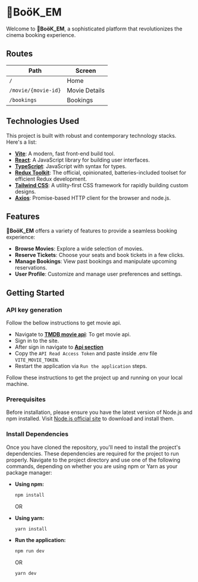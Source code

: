 # 🎥BoöK_EM

Welcome to **🎥BoöK_EM**, a sophisticated platform that revolutionizes the cinema booking experience.

## Routes

| Path                 | Screen         |
|----------------------|----------------|
| `/`                  | Home           |
| `/movie/{movie-id}`  | Movie Details  |
| `/bookings`          | Bookings       |
  
## Technologies Used

This project is built with robust and contemporary technology stacks. Here's a list:

- **[Vite](https://vitejs.dev/)**: A modern, fast front-end build tool.
- **[React](https://reactjs.org/)**: A JavaScript library for building user interfaces.
- **[TypeScript](https://www.typescriptlang.org/)**: JavaScript with syntax for types.
- **[Redux Toolkit](https://redux-toolkit.js.org/)**: The official, opinionated, batteries-included toolset for efficient Redux development.
- **[Tailwind CSS](https://tailwindcss.com/)**: A utility-first CSS framework for rapidly building custom designs.
- **[Axios](https://axios-http.com/)**: Promise-based HTTP client for the browser and node.js.

## Features

**🎥BoöK_EM** offers a variety of features to provide a seamless booking experience:

- **Browse Movies**: Explore a wide selection of movies.
- **Reserve Tickets**: Choose your seats and book tickets in a few clicks.
- **Manage Bookings**: View past bookings and manipulate upcoming reservations.
- **User Profile**: Customize and manage user preferences and settings.

## Getting Started

### API key generation

Follow the bellow instructions to get movie api.

- Navigate to **[TMDB movie api](https://developer.themoviedb.org/docs/getting-started)**: To get movie api.
- Sign in to the site.
- After sign in navigate to **[Api section](https://www.themoviedb.org/settings/api)**
- Copy the `API Read Access Token` and paste inside .env file `VITE_MOVIE_TOKEN`.
- Restart the application via `Run the application` steps.


Follow these instructions to get the project up and running on your local machine.

### Prerequisites

Before installation, please ensure you have the latest version of Node.js and npm installed. Visit [Node.js official site](https://nodejs.org/) to download and install them.

### Install Dependencies

Once you have cloned the repository, you'll need to install the project's dependencies. These dependencies are required for the project to run properly. Navigate to the project directory and use one of the following commands, depending on whether you are using npm or Yarn as your package manager:

- **Using npm:**
  ```bash
  npm install
  ```
  OR

- **Using yarn:**
  ```bash
  yarn install
  ```

- **Run the application:**
  ```bash
  npm run dev
  ```
  OR
    ```bash
  yarn dev
  ```